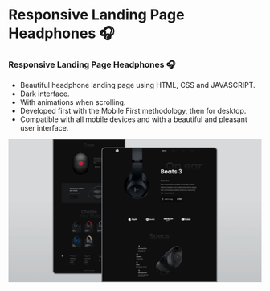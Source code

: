 # Responsive Landing Page Headphones 🎧
### Responsive Landing Page Headphones 🎧

- Beautiful headphone landing page using HTML, CSS and JAVASCRIPT.
- Dark interface.
- With animations when scrolling.
- Developed first with the Mobile First methodology, then for desktop.
- Compatible with all mobile devices and with a beautiful and pleasant user interface.


![](/preview.png)

